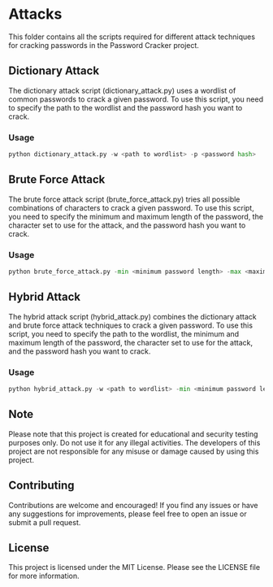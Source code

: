 # Attacks

This folder contains all the scripts required for different attack techniques for cracking passwords in the Password Cracker project.

## Dictionary Attack
The dictionary attack script (dictionary_attack.py) uses a wordlist of common passwords to crack a given password. To use this script, you need to specify the path to the wordlist and the password hash you want to crack.

### Usage
``` python
python dictionary_attack.py -w <path to wordlist> -p <password hash>
```

## Brute Force Attack
The brute force attack script (brute_force_attack.py) tries all possible combinations of characters to crack a given password. To use this script, you need to specify the minimum and maximum length of the password, the character set to use for the attack, and the password hash you want to crack.

### Usage
``` python
python brute_force_attack.py -min <minimum password length> -max <maximum password length> -c <character set> -p <password hash>
```

## Hybrid Attack
The hybrid attack script (hybrid_attack.py) combines the dictionary attack and brute force attack techniques to crack a given password. To use this script, you need to specify the path to the wordlist, the minimum and maximum length of the password, the character set to use for the attack, and the password hash you want to crack.

### Usage
``` python
python hybrid_attack.py -w <path to wordlist> -min <minimum password length> -max <maximum password length> -c <character set> -p <password hash>
```

## Note
Please note that this project is created for educational and security testing purposes only. Do not use it for any illegal activities. The developers of this project are not responsible for any misuse or damage caused by using this project.

## Contributing
Contributions are welcome and encouraged! If you find any issues or have any suggestions for improvements, please feel free to open an issue or submit a pull request.

## License
This project is licensed under the MIT License. Please see the LICENSE file for more information.
